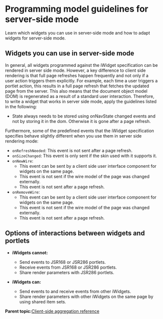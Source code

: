 # Programming model guidelines for server-side mode 

Learn which widgets you can use in server-side mode and how to adapt widgets for server-side mode.

## Widgets you can use in server-side mode

In general, all widgets programmed against the iWidget specification can be rendered in server side mode. However, a key difference to client side rendering is that full page refreshes happen frequently and not only if a user action triggers them explicitly. For example, each time a user triggers a portlet action, this results in a full page refresh that fetches the updated page from the server. This also means that the document object model \(DOM\) is regenerated as a result of a standard user interaction. Therefore, to write a widget that works in server side mode, apply the guidelines listed in the following:

-   State always needs to be stored using onNavState changed events and not by storing it in the dom. Otherwise it is gone after a page refresh.

Furthermore, some of the predefined events that the iWidget specification specifies behave slightly different when you use them in server side rendering mode:

-   `onRefreshNeeded`: This event is not sent after a page refresh.
-   `onSizeChanged`: This event is only sent if the skin used with it supports it.
-   `onNewWire`:
    -   This event can be sent by a client side user interface component for widgets on the same page.
    -   This event is not sent if the wire model of the page was changed externally.
    -   This event is not sent after a page refresh.
-   `onRemoveWire`:
    -   This event can be sent by a client side user interface component for widgets on the same page.
    -   This event is not sent if the wire model of the page was changed externally.
    -   This event is not sent after a page refresh.

## Options of interactions between widgets and portlets

-   **iWidgets cannot:**

    -   Send events to JSR168 or JSR286 portlets.
    -   Receive events from JSR168 or JSR286 portlets.
    -   Share render parameters with JSR286 portlets.
-   **iWidgets can:**

    -   Send events to and receive events from other iWidgets.
    -   Share render parameters with other iWidgets on the same page by using shared item sets.

**Parent topic:**[Client-side aggregation reference ](../dev-portlet/csa2r.md)

